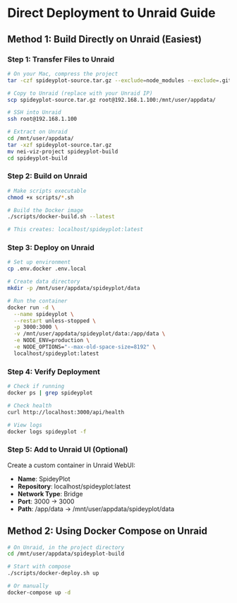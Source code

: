 # Direct Deployment to Unraid Guide

## Method 1: Build Directly on Unraid (Easiest)

### Step 1: Transfer Files to Unraid

```bash
# On your Mac, compress the project
tar -czf spideyplot-source.tar.gz --exclude=node_modules --exclude=.git --exclude=.next .

# Copy to Unraid (replace with your Unraid IP)
scp spideyplot-source.tar.gz root@192.168.1.100:/mnt/user/appdata/

# SSH into Unraid
ssh root@192.168.1.100

# Extract on Unraid
cd /mnt/user/appdata/
tar -xzf spideyplot-source.tar.gz
mv nei-viz-project spideyplot-build
cd spideyplot-build
```

### Step 2: Build on Unraid

```bash
# Make scripts executable
chmod +x scripts/*.sh

# Build the Docker image
./scripts/docker-build.sh --latest

# This creates: localhost/spideyplot:latest
```

### Step 3: Deploy on Unraid

```bash
# Set up environment
cp .env.docker .env.local

# Create data directory
mkdir -p /mnt/user/appdata/spideyplot/data

# Run the container
docker run -d \
  --name spideyplot \
  --restart unless-stopped \
  -p 3000:3000 \
  -v /mnt/user/appdata/spideyplot/data:/app/data \
  -e NODE_ENV=production \
  -e NODE_OPTIONS="--max-old-space-size=8192" \
  localhost/spideyplot:latest
```

### Step 4: Verify Deployment

```bash
# Check if running
docker ps | grep spideyplot

# Check health
curl http://localhost:3000/api/health

# View logs
docker logs spideyplot -f
```

### Step 5: Add to Unraid UI (Optional)

Create a custom container in Unraid WebUI:
- **Name**: SpideyPlot
- **Repository**: localhost/spideyplot:latest
- **Network Type**: Bridge
- **Port**: 3000 → 3000
- **Path**: /app/data → /mnt/user/appdata/spideyplot/data

## Method 2: Using Docker Compose on Unraid

```bash
# On Unraid, in the project directory
cd /mnt/user/appdata/spideyplot-build

# Start with compose
./scripts/docker-deploy.sh up

# Or manually
docker-compose up -d
```